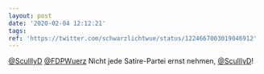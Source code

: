 ```yaml
---
layout: post
date: '2020-02-04 12:12:21'
tags: 
ref: 'https://twitter.com/schwarzlichtwue/status/1224667003019046912'
---
```

[@SculllyD](https://twitter.com/SculllyD) [@FDPWuerz](https://twitter.com/FDPWuerz) Nicht jede Satire-Partei ernst nehmen, [@SculllyD](https://twitter.com/SculllyD)!